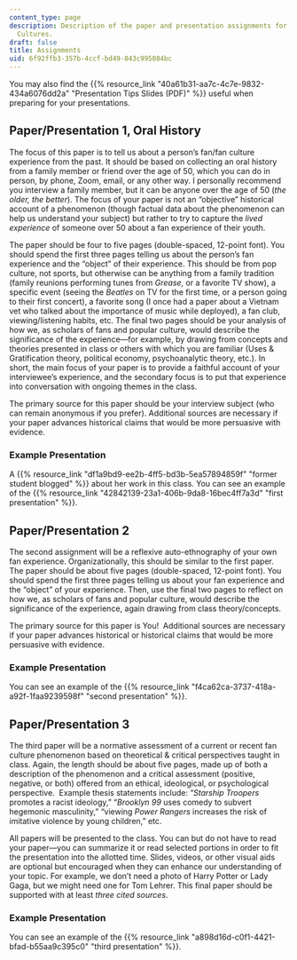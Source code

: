 ```yaml
---
content_type: page
description: Description of the paper and presentation assignments for Fans and Fan
  Cultures.
draft: false
title: Assignments
uid: 6f92ffb3-357b-4ccf-bd49-043c995084bc
---
```

You may also find the {{% resource_link "40a61b31-aa7c-4c7e-9832-434a6076dd2a" "Presentation Tips Slides (PDF)" %}} useful when preparing for your presentations.

## Paper/Presentation 1, Oral History

The focus of this paper is to tell us about a person’s fan/fan culture experience from the past. It should be based on collecting an oral history from a family member or friend over the age of 50, which you can do in person, by phone, Zoom, email, or any other way. I personally recommend you interview a family member, but it can be anyone over the age of 50 (*the older, the better*). The focus of your paper is not an “objective” historical account of a phenomenon (though factual data about the phenomenon can help us understand your subject) but rather to try to capture the *lived experience* of someone over 50 about a fan experience of their youth.

The paper should be four to five pages (double-spaced, 12-point font). You should spend the first three pages telling us about the person’s fan experience and the “object” of their experience. This should be from pop culture, not sports, but otherwise can be anything from a family tradition (family reunions performing tunes from *Grease*, or a favorite TV show), a specific event (seeing the *Beatles* on TV for the first time, or a person going to their first concert), a favorite song (I once had a paper about a Vietnam vet who talked about the importance of music while deployed), a fan club, viewing/listening habits, etc. The final two pages should be your analysis of how we, as scholars of fans and popular culture, would describe the significance of the experience—for example, by drawing from concepts and theories presented in class or others with which you are familiar (Uses & Gratification theory, political economy, psychoanalytic theory, etc.). In short, the main focus of your paper is to provide a faithful account of your interviewee’s experience, and the secondary focus is to put that experience into conversation with ongoing themes in the class.

The primary source for this paper should be your interview subject (who can remain anonymous if you prefer). Additional sources are necessary if your paper advances historical claims that would be more persuasive with evidence. 

### Example Presentation

A {{% resource_link "df1a9bd9-ee2b-4ff5-bd3b-5ea57894859f" "former student blogged" %}} about her work in this class. You can see an example of the {{% resource_link "42842139-23a1-406b-9da8-16bec4ff7a3d" "first presentation" %}}.

## Paper/Presentation 2

The second assignment will be a reflexive auto-ethnography of your own fan experience. Organizationally, this should be similar to the first paper. The paper should be about five pages (double-spaced, 12-point font). You should spend the first three pages telling us about your fan experience and the “object” of your experience. Then, use the final two pages to reflect on how we, as scholars of fans and popular culture, would describe the significance of the experience, again drawing from class theory/concepts.

The primary source for this paper is You!  Additional sources are necessary if your paper advances historical or historical claims that would be more persuasive with evidence. 

### Example Presentation

You can see an example of the {{% resource_link "f4ca62ca-3737-418a-a92f-1faa9239598f" "second presentation" %}}.

## Paper/Presentation 3

The third paper will be a normative assessment of a current or recent fan culture phenomenon based on theoretical & critical perspectives taught in class. Again, the length should be about five pages, made up of both a description of the phenomenon and a critical assessment (positive, negative, or both) offered from an ethical, ideological, or psychological perspective.  Example thesis statements include: “*Starship Troopers* promotes a racist ideology,” “*Brooklyn 99* uses comedy to subvert hegemonic masculinity,” “viewing *Power Rangers* increases the risk of imitative violence by young children,” etc. 

All papers will be presented to the class. You can but do not have to read your paper—you can summarize it or read selected portions in order to fit the presentation into the allotted time. Slides, videos, or other visual aids are optional but encouraged when they can enhance our understanding of your topic. For example, we don’t need a photo of Harry Potter or Lady Gaga, but we might need one for Tom Lehrer. This final paper should be supported with at least *three cited sources*.

### Example Presentation

You can see an example of the {{% resource_link "a898d16d-c0f1-4421-bfad-b55aa9c395c0" "third presentation" %}}.